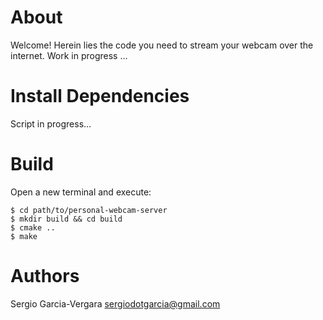 # About

Welcome! Herein lies the code you need to stream your webcam over the internet.
Work in progress ...

# Install Dependencies

Script in progress...

# Build

Open a new terminal and execute:

	$ cd path/to/personal-webcam-server
	$ mkdir build && cd build
	$ cmake ..
	$ make

# Authors

Sergio Garcia-Vergara <sergiodotgarcia@gmail.com>
